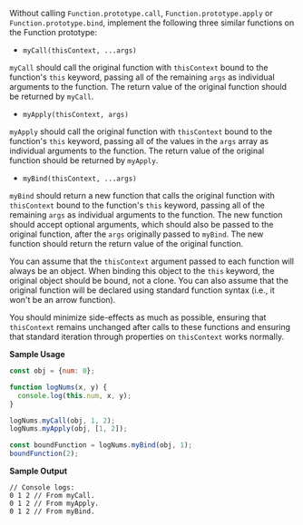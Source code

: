 Without calling `Function.prototype.call`, `Function.prototype.apply` or `Function.prototype.bind`, implement the following three similar functions on the Function prototype:

- `myCall(thisContext, ...args)`

`myCall` should call the original function with `thisContext` bound to the function's `this` keyword, passing all of the remaining `args` as individual arguments to the function. The return value of the original function should be returned by `myCall`.

- `myApply(thisContext, args)`

`myApply` should call the original function with `thisContext` bound to the function's `this` keyword, passing all of the values in the `args` array as individual arguments to the function. The return value of the original function should be returned by `myApply`.

- `myBind(thisContext, ...args)`

`myBind` should return a new function that calls the original function with `thisContext` bound to the function's `this` keyword, passing all of the remaining `args` as individual arguments to the function. The new function should accept optional arguments, which should also be passed to the original function, after the `args` originally passed to `myBind`. The new function should return the return value of the original function.

You can assume that the `thisContext` argument passed to each function will always be an object. When binding this object to the `this` keyword, the original object should be bound, not a clone. You can also assume that the original function will be declared using standard function syntax (i.e., it won't be an arrow function).

You should minimize side-effects as much as possible, ensuring that `thisContext` remains unchanged after calls to these functions and ensuring that standard iteration through properties on `thisContext` works normally.

**Sample Usage**
```javascript
const obj = {num: 0};

function logNums(x, y) {
  console.log(this.num, x, y);
}

logNums.myCall(obj, 1, 2);
logNums.myApply(obj, [1, 2]);

const boundFunction = logNums.myBind(obj, 1);
boundFunction(2);
```

**Sample Output**
```
// Console logs:
0 1 2 // From myCall.
0 1 2 // From myApply.
0 1 2 // From myBind.
```